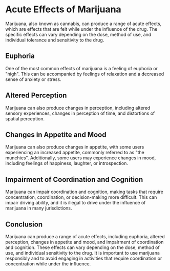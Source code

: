# Acute Effects of Marijuana

Marijuana, also known as cannabis, can produce a range of acute effects, which are effects that are felt while under the influence of the drug. The specific effects can vary depending on the dose, method of use, and individual tolerance and sensitivity to the drug.

## Euphoria

One of the most common effects of marijuana is a feeling of euphoria or "high". This can be accompanied by feelings of relaxation and a decreased sense of anxiety or stress.

## Altered Perception

Marijuana can also produce changes in perception, including altered sensory experiences, changes in perception of time, and distortions of spatial perception.

## Changes in Appetite and Mood

Marijuana can also produce changes in appetite, with some users experiencing an increased appetite, commonly referred to as "the munchies". Additionally, some users may experience changes in mood, including feelings of happiness, laughter, or introspection.

## Impairment of Coordination and Cognition

Marijuana can impair coordination and cognition, making tasks that require concentration, coordination, or decision-making more difficult. This can impair driving ability, and it is illegal to drive under the influence of marijuana in many jurisdictions.

## Conclusion

Marijuana can produce a range of acute effects, including euphoria, altered perception, changes in appetite and mood, and impairment of coordination and cognition. These effects can vary depending on the dose, method of use, and individual sensitivity to the drug. It is important to use marijuana responsibly and to avoid engaging in activities that require coordination or concentration while under the influence.
